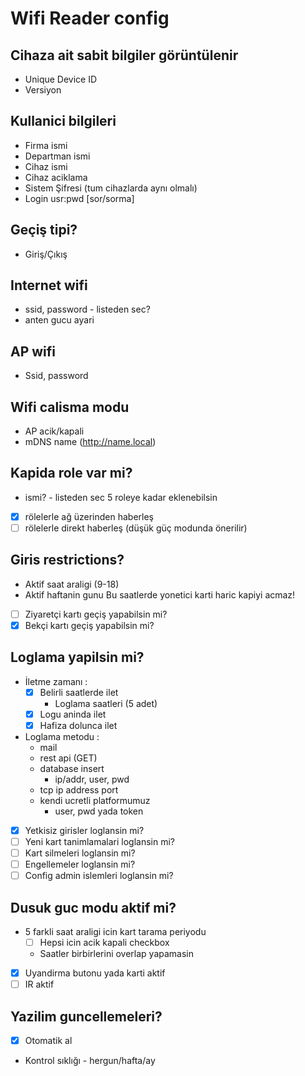 Wifi Reader config
===========================================

## Cihaza ait sabit bilgiler görüntülenir
- Unique Device ID
- Versiyon 

## Kullanici bilgileri
- Firma ismi
- Departman ismi
- Cihaz ismi
- Cihaz aciklama
- Sistem Şifresi (tum cihazlarda aynı olmalı)
- Login usr:pwd [sor/sorma]

## Geçiş tipi?
- Giriş/Çıkış

## Internet wifi
- ssid, password - listeden sec?
- anten gucu ayari

## AP wifi
- Ssid, password

## Wifi calisma modu
- AP acik/kapali
- mDNS name (http://name.local)

## Kapida role var mi?
- ismi? - listeden sec
5 roleye kadar eklenebilsin
- [x] rölelerle ağ üzerinden haberleş
- [ ] rölelerle direkt haberleş (düşük güç modunda önerilir)

## Giris restrictions?
- Aktif saat araligi  (9-18)
- Aktif haftanin gunu
Bu saatlerde yonetici karti haric kapiyi acmaz!
- [ ] Ziyaretçi kartı geçiş yapabilsin mi?
- [x] Bekçi kartı geçiş yapabilsin mi?

## Loglama yapilsin mi?
- İletme zamanı :
  - [x] Belirli saatlerde ilet
    - Loglama saatleri (5 adet)
  - [x] Logu aninda ilet
  - [x] Hafiza dolunca ilet
- Loglama metodu :
  - mail
  - rest api (GET)
  - database insert
    - ip/addr, user, pwd
  - tcp ip address port
  - kendi ucretli platformumuz
    - user, pwd yada token
- [x] Yetkisiz girisler loglansin mi?
- [ ] Yeni kart tanimlamalari loglansin mi?
- [ ] Kart silmeleri loglansin mi?
- [ ] Engellemeler loglansin mi?
- [ ] Config admin islemleri loglansin mi?

## Dusuk guc modu aktif mi?
- 5 farkli saat araligi icin kart tarama periyodu
  - [ ] Hepsi icin acik kapali checkbox
  - Saatler birbirlerini overlap yapamasin
- [x] Uyandirma butonu yada karti aktif
- [ ] IR aktif

## Yazilim guncellemeleri?
- [x] Otomatik al
- Kontrol sıklığı - hergun/hafta/ay
